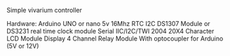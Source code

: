 Simple vivarium controller

Hardware:
Arduino UNO or nano 5v 16Mhz
RTC I2C DS1307 Module or DS3231 real time clock module
Serial IIC/I2C/TWI 2004 20X4 Character LCD Module Display 
4 Channel Relay Module With optocoupler for Arduino (5V or 12V)
